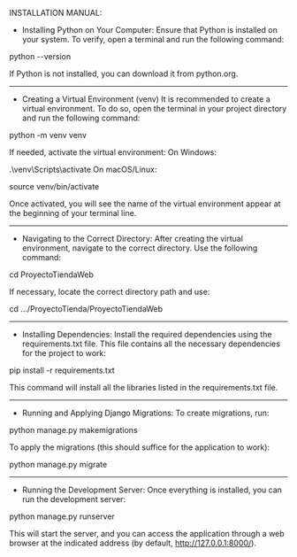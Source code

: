 INSTALLATION MANUAL:

- Installing Python on Your Computer:
Ensure that Python is installed on your system. To verify, open a terminal and run the following command:

python --version

If Python is not installed, you can download it from python.org.

--------

- Creating a Virtual Environment (venv)
It is recommended to create a virtual environment. To do so, open the terminal in your project directory and run the following command:

python -m venv venv

If needed, activate the virtual environment:
On Windows:

.\venv\Scripts\activate
On macOS/Linux:

source venv/bin/activate

Once activated, you will see the name of the virtual environment appear at the beginning of your terminal line.

--------

- Navigating to the Correct Directory:
After creating the virtual environment, navigate to the correct directory. Use the following command:

cd ProyectoTiendaWeb

If necessary, locate the correct directory path and use:

cd …/ProyectoTienda/ProyectoTiendaWeb

--------

- Installing Dependencies:
Install the required dependencies using the requirements.txt file. This file contains all the necessary dependencies for the project to work:

pip install -r requirements.txt

This command will install all the libraries listed in the requirements.txt file.

--------

- Running and Applying Django Migrations:
To create migrations, run:

python manage.py makemigrations

To apply the migrations (this should suffice for the application to work):

python manage.py migrate

--------

- Running the Development Server:
Once everything is installed, you can run the development server:

python manage.py runserver

This will start the server, and you can access the application through a web browser at the indicated address (by default, http://127.0.0.1:8000/).
